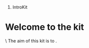 1.  IntroKit

<div class="jumbotron">
<h1>
<span class="mw-headline" id="Cabals">Welcome to the kit</span>

</h1>
\
The aim of this kit is to .

</div>
